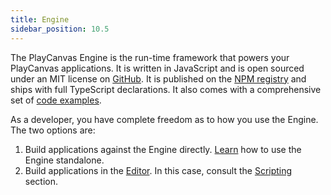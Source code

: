 ```yaml
---
title: Engine
sidebar_position: 10.5
---
```


The PlayCanvas Engine is the run-time framework that powers your PlayCanvas applications. It is written in JavaScript and is open sourced under an MIT license on [GitHub](https://github.com/playcanvas/engine). It is published on the [NPM registry](https://www.npmjs.com/package/playcanvas) and ships with full TypeScript declarations. It also comes with a comprehensive set of [code examples](https://playcanvas.github.io/).

As a developer, you have complete freedom as to how you use the Engine. The two options are:

1. Build applications against the Engine directly. [Learn](standalone.md) how to use the Engine standalone.
2. Build applications in the [Editor](../editor/index.md). In this case, consult the [Scripting](../scripting/index.md) section.